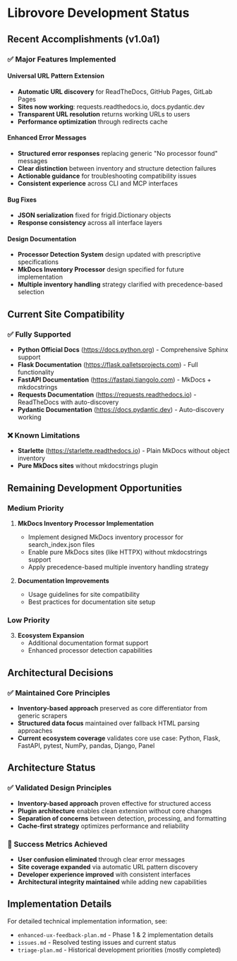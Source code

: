 # Librovore Development Status

## Recent Accomplishments (v1.0a1)

### ✅ Major Features Implemented

#### Universal URL Pattern Extension
- **Automatic URL discovery** for ReadTheDocs, GitHub Pages, GitLab Pages
- **Sites now working**: requests.readthedocs.io, docs.pydantic.dev  
- **Transparent URL resolution** returns working URLs to users
- **Performance optimization** through redirects cache

#### Enhanced Error Messages
- **Structured error responses** replacing generic "No processor found" messages
- **Clear distinction** between inventory and structure detection failures
- **Actionable guidance** for troubleshooting compatibility issues
- **Consistent experience** across CLI and MCP interfaces

#### Bug Fixes
- **JSON serialization** fixed for frigid.Dictionary objects
- **Response consistency** across all interface layers

#### Design Documentation
- **Processor Detection System** design updated with prescriptive specifications
- **MkDocs Inventory Processor** design specified for future implementation
- **Multiple inventory handling** strategy clarified with precedence-based selection

## Current Site Compatibility

### ✅ Fully Supported
- **Python Official Docs** (https://docs.python.org) - Comprehensive Sphinx support
- **Flask Documentation** (https://flask.palletsprojects.com) - Full functionality  
- **FastAPI Documentation** (https://fastapi.tiangolo.com) - MkDocs + mkdocstrings
- **Requests Documentation** (https://requests.readthedocs.io) - ReadTheDocs with auto-discovery
- **Pydantic Documentation** (https://docs.pydantic.dev) - Auto-discovery working

### ❌ Known Limitations
- **Starlette** (https://starlette.readthedocs.io) - Plain MkDocs without object inventory
- **Pure MkDocs sites** without mkdocstrings plugin

## Remaining Development Opportunities

### Medium Priority
1. **MkDocs Inventory Processor Implementation**
   - Implement designed MkDocs inventory processor for search_index.json files
   - Enable pure MkDocs sites (like HTTPX) without mkdocstrings support
   - Apply precedence-based multiple inventory handling strategy

2. **Documentation Improvements**
   - Usage guidelines for site compatibility
   - Best practices for documentation site setup

### Low Priority  
3. **Ecosystem Expansion**
   - Additional documentation format support
   - Enhanced processor detection capabilities

## Architectural Decisions

### ✅ Maintained Core Principles
- **Inventory-based approach** preserved as core differentiator from generic scrapers
- **Structured data focus** maintained over fallback HTML parsing approaches
- **Current ecosystem coverage** validates core use case: Python, Flask, FastAPI, pytest, NumPy, pandas, Django, Panel

## Architecture Status

### ✅ Validated Design Principles
- **Inventory-based approach** proven effective for structured access
- **Plugin architecture** enables clean extension without core changes
- **Separation of concerns** between detection, processing, and formatting
- **Cache-first strategy** optimizes performance and reliability

### 🎯 Success Metrics Achieved
- **User confusion eliminated** through clear error messages
- **Site coverage expanded** via automatic URL pattern discovery  
- **Developer experience improved** with consistent interfaces
- **Architectural integrity maintained** while adding new capabilities

## Implementation Details

For detailed technical implementation information, see:
- `enhanced-ux-feedback-plan.md` - Phase 1 & 2 implementation details
- `issues.md` - Resolved testing issues and current status
- `triage-plan.md` - Historical development priorities (mostly completed)